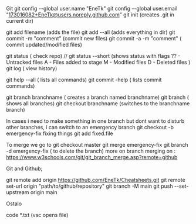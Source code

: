Git
git config --global user.name "EneTk"
git config --global user.email "173016082+EneTk@users.noreply.github.com"
git init (creates .git in current dir)

git add filename (adds the file)
git add --all (adds everything in dir)
git commit -m "comment" (commit new files)
git commit -a -m "comment" ( commit updated/modified files)

git status ( check repo) // git status --short (shows status with flags 
    ?? - Untracked files
    A - Files added to stage
    M - Modified files
    D - Deleted files
 )
git log ( view history)

git help --all ( lists all commands)
git commit -help ( lists commit commands)

git branch branchname ( creates a branch named branchname)
git branch ( shows all branches)
git checkout branchname (switches to the branchname branch)

In cases i need to make something in one branch but dont want to disturb other branches, i can switch to an emergency branch
git checkout -b emergency-fix
fixing things
git add fixed.file

To merge we go to 
git checkout master
git merge emergency-fix
git branch -d emergency-fix ( to delete the branch)
more on branch merging on : https://www.w3schools.com/git/git_branch_merge.asp?remote=github


Git and Github;

git remote add origin https://github.com/EneTk/Cheatsheets.git
git remote set-url origin "path/to/github/repository"
git branch -M main
git push --set-upstream origin main






Ostalo


code *.txt (vsc opens file) 
